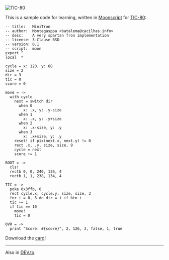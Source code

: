 ![TIC-80](//cacilhas.info/img/tic80.png)

This is a sample code for learning, written in [Moonscript](https://moonscript.org/) for [TIC-80](https://tic80.com/):

    -- title:   MiniTron
    -- author:  Montegasppa <batalema@cacilhas.info>
    -- desc:    A very spartan Tron implementation
    -- license: 3-Clause BSD
    -- version: 0.1
    -- script:  moon
    export ^
    local  *
    
    cycle = x: 120, y: 68
    size = 2
    dir = 3
    tic = 0
    score = 0
    
    move = ->
      with cycle
        next = switch dir
          when 0
            x: .x, y: .y-size
          when 1
            x: .x, y: .y+size
          when 2
            x: .x-size, y: .y
          when 3
            x: .x+size, y: .y
        reset! if pix(next.x, next.y) != 0
        rect .x, .y, size, size, 9
        cycle = next
        score += 1
    
    BOOT = ->
      cls!
      rectb 0, 0, 240, 136, 4
      rectb 1, 1, 238, 134, 4
    
    TIC = ->
      poke 0x3ffb, 0
      rect cycle.x, cycle.y, size, size, 3
      for i = 0, 3 do dir = i if btn i
      tic += 1
      if tic == 10
        move!
        tic = 0
    
    OVR = ->
      print "Score: #{score}", 2, 126, 3, false, 1, true

Download the [card](//github.com/cacilhas/misc/blob/master/minitron.tic)!

* * *

Also in [DEV.to](https://dev.to/cacilhas/a-minitron-in-47-lines-10d6).